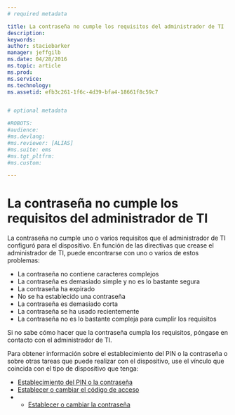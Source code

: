 ```yaml
---
# required metadata

title: La contraseña no cumple los requisitos del administrador de TI | Microsoft Intune
description:
keywords:
author: staciebarker
manager: jeffgilb
ms.date: 04/28/2016
ms.topic: article
ms.prod:
ms.service:
ms.technology:
ms.assetid: efb3c261-1f6c-4d39-bfa4-18661f8c59c7


# optional metadata

#ROBOTS:
#audience:
#ms.devlang:
#ms.reviewer: [ALIAS]
#ms.suite: ems
#ms.tgt_pltfrm:
#ms.custom:

---
```


# La contraseña no cumple los requisitos del administrador de TI

La contraseña no cumple uno o varios requisitos que el administrador de TI configuró para el dispositivo. En función de las directivas que crease el administrador de TI, puede encontrarse con uno o varios de estos problemas:

- La contraseña no contiene caracteres complejos
- La contraseña es demasiado simple y no es lo bastante segura
- La contraseña ha expirado
- No se ha establecido una contraseña
- La contraseña es demasiado corta
- La contraseña se ha usado recientemente
- La contraseña no es lo bastante compleja para cumplir los requisitos

Si no sabe cómo hacer que la contraseña cumpla los requisitos, póngase en contacto con el administrador de TI.

Para obtener información sobre el establecimiento del PIN o la contraseña o sobre otras tareas que puede realizar con el dispositivo, use el vínculo que coincida con el tipo de dispositivo que tenga:

- [Establecimiento del PIN o la contraseña](set-your-pin-or-password-android.md)</br>
- [Establecer o cambiar el código de acceso](set-or-change-your-passcode-ios.md)</br>
- - [Establecer o cambiar la contraseña](set-or-change-your-password-windows.md)

<!--HONumber=May16_HO4-->



